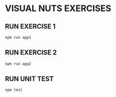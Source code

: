 
# VISUAL NUTS EXERCISES

## RUN EXERCISE 1
```sh
npm run app1
```

## RUN EXERCISE 2
```sh
npm run app2
```


## RUN UNIT TEST
```sh
npm test
```